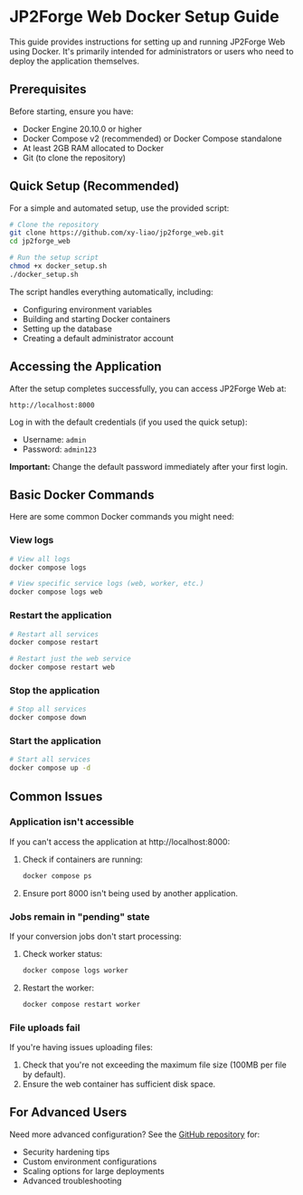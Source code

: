 # JP2Forge Web Docker Setup Guide

This guide provides instructions for setting up and running JP2Forge Web using Docker. It's primarily intended for administrators or users who need to deploy the application themselves.

## Prerequisites

Before starting, ensure you have:

- Docker Engine 20.10.0 or higher
- Docker Compose v2 (recommended) or Docker Compose standalone
- At least 2GB RAM allocated to Docker
- Git (to clone the repository)

## Quick Setup (Recommended)

For a simple and automated setup, use the provided script:

```bash
# Clone the repository
git clone https://github.com/xy-liao/jp2forge_web.git
cd jp2forge_web

# Run the setup script
chmod +x docker_setup.sh
./docker_setup.sh
```

The script handles everything automatically, including:
- Configuring environment variables
- Building and starting Docker containers
- Setting up the database
- Creating a default administrator account

## Accessing the Application

After the setup completes successfully, you can access JP2Forge Web at:

```
http://localhost:8000
```

Log in with the default credentials (if you used the quick setup):
- Username: `admin`
- Password: `admin123`

**Important:** Change the default password immediately after your first login.

## Basic Docker Commands

Here are some common Docker commands you might need:

### View logs

```bash
# View all logs
docker compose logs

# View specific service logs (web, worker, etc.)
docker compose logs web
```

### Restart the application

```bash
# Restart all services
docker compose restart

# Restart just the web service
docker compose restart web
```

### Stop the application

```bash
# Stop all services
docker compose down
```

### Start the application

```bash
# Start all services
docker compose up -d
```

## Common Issues

### Application isn't accessible

If you can't access the application at http://localhost:8000:

1. Check if containers are running:
   ```bash
   docker compose ps
   ```

2. Ensure port 8000 isn't being used by another application.

### Jobs remain in "pending" state

If your conversion jobs don't start processing:

1. Check worker status:
   ```bash
   docker compose logs worker
   ```

2. Restart the worker:
   ```bash
   docker compose restart worker
   ```

### File uploads fail

If you're having issues uploading files:

1. Check that you're not exceeding the maximum file size (100MB per file by default).
2. Ensure the web container has sufficient disk space.

## For Advanced Users

Need more advanced configuration? See the [GitHub repository](https://github.com/xy-liao/jp2forge) for:
- Security hardening tips
- Custom environment configurations
- Scaling options for large deployments
- Advanced troubleshooting